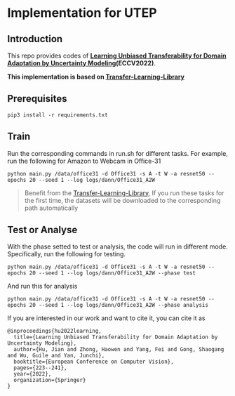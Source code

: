 # Implementation for **UTEP**

## Introduction
This repo provides codes of **[Learning Unbiased Transferability for Domain Adaptation by Uncertainty Modeling](https://arxiv.org/pdf/2206.01319.pdf)(ECCV2022)**.

**This implementation is based on [Transfer-Learning-Library](https://github.com/thuml/Transfer-Learning-Library)**


## Prerequisites
```
pip3 install -r requirements.txt
```
## Train
Run the corresponding commands in run.sh for different tasks.
For example, run the following for Amazon to Webcam in Office-31
```
python main.py /data/office31 -d Office31 -s A -t W -a resnet50 --epochs 20 --seed 1 --log logs/dann/Office31_A2W
```
>Benefit from the [Transfer-Learning-Library](https://github.com/thuml/Transfer-Learning-Library), If you run these tasks for the first time, the datasets will be downloaded to the corresponding path automatically

## Test or Analyse
With the phase setted to test or analysis, the code will run in different mode. Specifically, run the following for testing.
```
python main.py /data/office31 -d Office31 -s A -t W -a resnet50 --epochs 20 --seed 1 --log logs/dann/Office31_A2W --phase test
```
And run this for analysis 
```
python main.py /data/office31 -d Office31 -s A -t W -a resnet50 --epochs 20 --seed 1 --log logs/dann/Office31_A2W --phase analysis
```
If you are interested in our work and want to cite it, you can cite it as
```
@inproceedings{hu2022learning,
  title={Learning Unbiased Transferability for Domain Adaptation by Uncertainty Modeling},
  author={Hu, Jian and Zhong, Haowen and Yang, Fei and Gong, Shaogang and Wu, Guile and Yan, Junchi},
  booktitle={European Conference on Computer Vision},
  pages={223--241},
  year={2022},
  organization={Springer}
}
```
